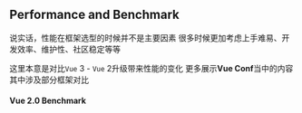 ## Performance and Benchmark

说实话，性能在框架选型的时候并不是主要因素
很多时候更加考虑上手难易、开发效率、维护性、社区稳定等等

这里本意是对比`Vue` 3 - `Vue` 2升级带来性能的变化
更多展示**Vue Conf**当中的内容
其中涉及部分框架对比

#### Vue 2.0 Benchmark


